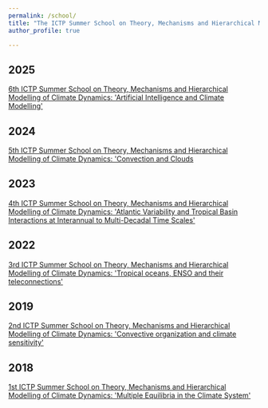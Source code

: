 ```yaml
---
permalink: /school/
title: "The ICTP Summer School on Theory, Mechanisms and Hierarchical Modelling of Climate Dynamics"
author_profile: true

---
```


## 2025
[6th ICTP Summer School on Theory, Mechanisms and Hierarchical Modelling of Climate Dynamics:
'Artificial Intelligence and Climate Modelling'](https://indico.ictp.it/event/10832/overview)

## 2024
[5th ICTP Summer School on Theory, Mechanisms and Hierarchical Modelling of Climate Dynamics:
'Convection and Clouds](https://indico.ictp.it/event/10490/)

## 2023
[4th ICTP Summer School on Theory, Mechanisms and Hierarchical Modelling of Climate Dynamics:
'Atlantic Variability and Tropical Basin Interactions at Interannual to Multi-Decadal Time Scales'](https://indico.ictp.it/event/10198/)

## 2022
[3rd ICTP Summer School on Theory, Mechanisms and Hierarchical Modelling of Climate Dynamics:
'Tropical oceans, ENSO and their teleconnections'](https://indico.ictp.it/event/9817/)

## 2019
[2nd ICTP Summer School on Theory, Mechanisms and Hierarchical Modelling of Climate Dynamics:
'Convective organization and climate sensitivity'](https://indico.ictp.it/event/8669/)

## 2018
[1st ICTP Summer School on Theory, Mechanisms and Hierarchical Modelling of Climate Dynamics:
'Multiple Equilibria in the Climate System'](https://indico.ictp.it/event/8318/)

